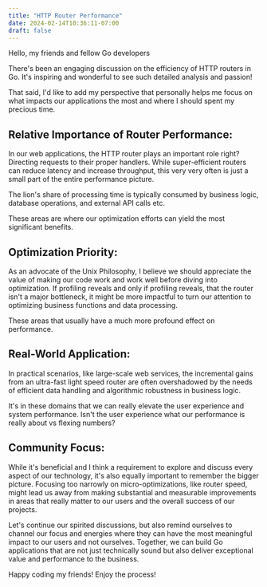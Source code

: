 ```yaml
---
title: "HTTP Router Performance"
date: 2024-02-14T10:36:11-07:00
draft: false
---
```


Hello, my friends and fellow Go developers

There's been an engaging discussion on the efficiency of HTTP routers in Go.
It's inspiring and wonderful to see such detailed analysis and passion!

That said, I'd like to add my perspective that personally helps me focus on
what impacts our applications the most and where I should spent my precious time.

## Relative Importance of Router Performance:
In our web applications, the HTTP router plays an important role right? Directing
requests to their proper handlers. While super-efficient routers can reduce latency
and increase throughput, this very very often is just a small part of the entire
performance picture.

The lion's share of processing time is typically consumed by business logic,
database operations, and external API calls etc.

These areas are where our optimization efforts can yield the most significant benefits.

## Optimization Priority:
As an advocate of the Unix Philosophy, I believe we should appreciate the value of
making our code work and work well before diving into optimization. If profiling
reveals and only if profiling reveals, that the router isn't a major bottleneck,
it might be more impactful to turn our attention to optimizing business functions
and data processing.

These areas that usually have a much more profound effect on performance.

## Real-World Application:
In practical scenarios, like large-scale web services, the incremental gains from
an ultra-fast light speed router are often overshadowed by the needs of efficient
data handling and algorithmic robustness in business logic.

It's in these domains that we can really elevate the user experience and system performance.
Isn't the user experience what our performance is really about vs flexing numbers?

## Community Focus:
While it's beneficial and I think a requirement to explore and discuss every aspect
of our technology, it's also equally important to remember the bigger picture.
Focusing too narrowly on micro-optimizations, like router speed, might lead us away
from making substantial and measurable improvements in areas that really matter to
our users and the overall success of our projects.

Let's continue our spirited discussions, but also remind ourselves to channel our
focus and energies where they can have the most meaningful impact to our users and
not ourselves. Together, we can build Go applications that are not just technically
sound but also deliver exceptional value and performance to the business.

Happy coding my friends! Enjoy the process!

